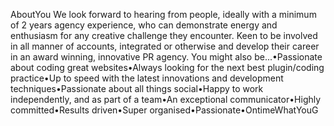 AboutYou
We look forward to hearing from people, ideally with a minimum of 2 years agency experience, who can demonstrate energy and enthusiasm for any creative challenge they encounter.  Keen to be involved in all manner of accounts, integrated or otherwise and develop their career in an award winning, innovative PR agency. You might also be...•Passionate about coding great websites•Always looking for the next best plugin/coding practice•Up to speed with the latest innovations and development techniques•Passionate about all things social•Happy to work independently, and as part of a team•An exceptional communicator•Highly committed•Results driven•Super organised•Passionate•OntimeWhatYouG
